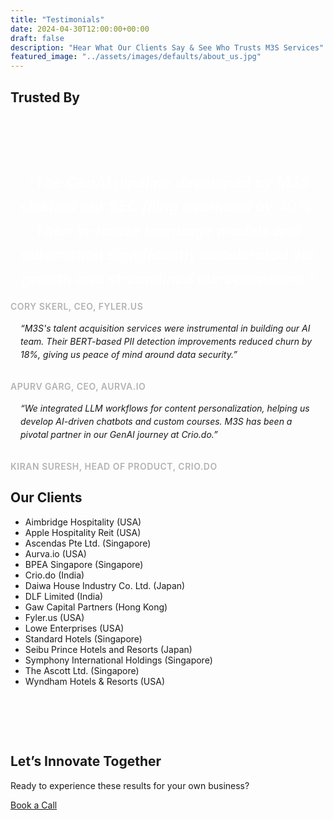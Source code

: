 ```yaml
---
title: "Testimonials"
date: 2024-04-30T12:00:00+00:00
draft: false
description: "Hear What Our Clients Say & See Who Trusts M3S Services"
featured_image: "../assets/images/defaults/about_us.jpg"
---
```


<style>
/* Marquee styles for the logo strip */
#marqueeContent {
  display: inline-flex;
  align-items: center;
  white-space: nowrap;
  animation: slideLeft 10s linear infinite;
}
@keyframes slideLeft {
  0%   { transform: translateX(100%); }
  100% { transform: translateX(-100%); }
}
.logo-link {
  margin-right: 3rem;
}

/* Larger quotes, optional snippet from previous example */
.featured-quote {
  font-size: 1.5rem;
  font-weight: 600;
  line-height: 1.6;
  margin-bottom: 1rem;
  color: #fff;
  text-align: center;
  font-style: italic;
}
.quote-box {
  background-color: rgba(255, 255, 255, 0.05);
  border-radius: 0.5rem;
  padding: 1rem;
  margin-bottom: 1rem;
  font-style: italic;
  line-height: 1.5;
}
.quote-author {
  display: block;
  margin-top: 0.5rem;
  font-size: 0.875rem;
  font-weight: 600;
  color: #b3b3b3;
  text-transform: uppercase;
  letter-spacing: 0.5px;
}
</style>

<style>
  /* Remove fixed height; let the container size to its contents */
  #marqueeContainer {
    position: relative;
    /* height: 80px;  <-- Removed this line */
    overflow: hidden;
    width: 100%;
    background-color: #1f2937; 
    border-radius: 0.5rem; 
    padding: 1rem;
  }
  
  #marqueeContent {
    display: inline-flex;
    align-items: center;
    white-space: nowrap;
    animation: slideLeft 15s linear infinite; /* Slower to see on mobile */
  }
  
  @keyframes slideLeft {
    0%   { transform: translateX(100%); }
    100% { transform: translateX(-100%); }
  }
  
  /* On hover (desktop), pause animation; optional for mobile */
  #marqueeContainer:hover #marqueeContent {
    animation-play-state: paused;
  }
  
  /* Adjust margin between logos */
  .logo-link {
    margin-right: 2rem;
    flex-shrink: 0; /* ensures logos don't shrink on small screens */
  }
  
  /* Scale logos slightly smaller for mobile if they feel too big */
  .logo-img {
    height: 64px;    /* or 4rem */
    width: auto;
    object-fit: contain;
  }
  </style>
  
  <section class="bg-section-dark py-8 sm:py-12 text-center">
    <div class="mx-auto max-w-7xl px-4 sm:px-6 lg:px-8">
      <!-- Container now uses an ID so we can style it with the updated CSS -->
      <div class="marquee bg-gradient-to-r from-pink-500 to-purple-500 rounded-md shadow p-4 overflow-hidden">
        <h2 class="text-2xl font-bold text-white mb-4">Trusted By</h2>
        <div id="marqueeContent">
          <!-- 1. Aimbridge Hospitality (USA) -->
          <a href="https://www.aimbridgehospitality.com" target="_blank" rel="noopener" class="logo-link">
            <img 
              src="https://m3sservices.s3.us-east-1.amazonaws.com/aimbridg.png"
              alt="Aimbridge Hospitality (USA)"
              class="logo-img"
            >
          </a>
          <!-- 2. Apple Hospitality Reit (USA) -->
          <a href="https://applehospitalityreit.com/" target="_blank" rel="noopener" class="logo-link">
            <img 
              src="https://m3sservices.s3.us-east-1.amazonaws.com/apple_hospitality.png"
              alt="Aimbridge Hospitality (USA)"
              class="logo-img"
            >
          </a>
          <!-- 3. Ascendas Pte Ltd. (Singapore) -->
          <a href="https://www.capitaland-ascendasreit.com/en/our-portfolio/singapore.html" target="_blank" rel="noopener" class="logo-link">
            <img 
              src="https://m3sservices.s3.us-east-1.amazonaws.com/ascendas.png"
              alt="Ascendas Pte Ltd. (Singapore)"
              class="logo-img"
            >
          </a>
          <!-- 4. Aurva.io (with invert filter example) -->
          <a href="https://aurva.io" target="_blank" rel="noopener" class="logo-link transition hover:opacity-80">
            <img 
              src="https://m3sservices.s3.us-east-1.amazonaws.com/aurva.png"
              alt="Aurva.io"
              class="logo-img"
            >
          </a>
          <!-- 5. BPEA Singapore (Singapore) -->
          <a href="https://www.bpea.com.sg/" target="_blank" rel="noopener" class="logo-link">
            <img 
              src="https://m3sservices.s3.us-east-1.amazonaws.com/bpea.png"
              alt="BPEA Singapore (Singapore)"
              class="logo-img"
            >
          </a>
          <!-- 6. Crio.do (with invert filter example) -->
          <a style="filter: invert(100%);" href="https://crio.do" target="_blank" rel="noopener" class="logo-link transition hover:opacity-100">
            <img 
              src="https://m3sservices.s3.us-east-1.amazonaws.com/crio_do.png"
              alt="Crio.do"
              class="logo-img"
            >
          </a>
          <!-- 7. Daiwa House Industry Co. Ltd. (Japan) -->
          <a href="https://www.daiwa-house.co.jp/en/index.html" target="_blank" rel="noopener" class="logo-link">
            <img 
              src="https://m3sservices.s3.us-east-1.amazonaws.com/daiwa_house.png"
              alt="Daiwa House Industry Co. Ltd. (Japan)"
              class="logo-img"
            >
          </a>
          <!-- 8. DLF Limited (India) -->
          <a href="https://www.dlf.in" target="_blank" rel="noopener" class="logo-link">
            <img 
              src="https://m3sservices.s3.us-east-1.amazonaws.com/dlf.png"
              alt="DLF Limited (India)"
              class="logo-img"
            >
          </a>
          <!-- 9. Gaw Capital Partners (Hong Kong) -->
          <a href="https://www.gawcapital.com" target="_blank" rel="noopener" class="logo-link">
            <img 
              src="https://m3sservices.s3.us-east-1.amazonaws.com/gaw.png"
              alt="Gaw Capital Partners (Hong Kong)"
              class="logo-img"
            >
          </a>
          <!-- 10. Fyler.us (invert example) -->
          <a href="https://fyler.us" target="_blank" rel="noopener" class="logo-link">
            <img 
              src="https://m3sservices.s3.us-east-1.amazonaws.com/fyler.png"
              alt="Fyler.us"
              class="logo-img"
            >
          </a>
          <!-- 11. Lowe Enterprises (USA) -->
          <a href="https://www.lowe-re.com" target="_blank" rel="noopener" class="logo-link">
            <img 
              src="https://m3sservices.s3.us-east-1.amazonaws.com/lowes.png"
              alt="Lowe Enterprises (USA)"
              class="logo-img"
            >
          </a>
          <!-- 12. Standard Hotels (Singapore) -->
          <a href="https://www.standardhotels.com" target="_blank" rel="noopener" class="logo-link">
            <img 
              src="https://m3sservices.s3.us-east-1.amazonaws.com/standard_hotels.png"
              alt="Standard Hotels (Singapore)"
              class="logo-img"
            >
          </a>
          <!-- 13. Seibu Prince Hotels and Resorts (Japan) -->
          <a href="https://www.princehotels.com" target="_blank" rel="noopener" class="logo-link">
            <img 
              src="https://m3sservices.s3.us-east-1.amazonaws.com/seibu_prince.png"
              alt="Seibu Prince Hotels and Resorts (Japan)"
              class="logo-img"
            >
          </a>
          <!-- 14. Symphony International Holdings (Singapore) -->
          <a href="https://www.symphonyasia.com" target="_blank" rel="noopener" class="logo-link">
            <img 
              src="https://m3sservices.s3.us-east-1.amazonaws.com/symphony.png"
              alt="Symphony International Holdings (Singapore)"
              class="logo-img"
            >
          </a>
          <!-- 15. Wyndham Hotels & Resorts (USA) -->
          <a href="https://www.wyndhamhotels.com" target="_blank" rel="noopener" class="logo-link">
            <img 
               src="https://m3sservices.s3.us-east-1.amazonaws.com/wyndham.png"
              alt="Wyndham Hotels & Resorts (USA)"
              class="logo-img"
            >
          </a>
        </div>
      </div>
    </div>
</section>
  


  <!-- Dynamic quotes in a multi-column grid (example from previous layout) -->
  <div class="grid grid-cols-1 md:grid-cols-2 gap-8 text-left">
    <!-- Featured quote spanning both columns -->
    <div class="md:col-span-2 bg-pink-600 bg-opacity-10 p-6 rounded-lg">
      <p class="featured-quote">
        “The GenAI pipeline developed by M3S slashed our SEC filing overhead by 40%. 
        Their in-house language models and automation significantly accelerated 
        our growth and streamlined our operations.”
      </p>
      <span class="quote-author text-center">Cory Skerl, CEO, Fyler.us</span>
    </div>
    <!-- Example smaller quotes side by side -->
    <div>
      <div class="quote-box">
        “M3S's talent acquisition services were instrumental in building our AI team. 
        Their BERT-based PII detection improvements reduced churn by 18%, 
        giving us peace of mind around data security.”
      </div>
      <span class="quote-author text-center">Apurv Garg, CEO, Aurva.io</span>
    </div>
    <div>
      <div class="quote-box">
        “We integrated LLM workflows for content personalization, 
        helping us develop AI-driven chatbots and custom courses. M3S 
        has been a pivotal partner in our GenAI journey at Crio.do.”
      </div>
      <span class="quote-author text-center">Kiran Suresh, Head of Product, Crio.do</span>
    </div>
    </div>
  </div>
  <!-- New: Additional references/partnerships list -->
  <div class="mb-12 text-left max-w-xl mx-auto text-gray-300">
    <h2 class="text-2xl font-bold text-center mb-4 text-white">Our Clients</h2>
    <ul class="list-disc list-inside space-y-1 text-center text-lg">
      <li>Aimbridge Hospitality (USA)</li>
      <li>Apple Hospitality Reit (USA)</li>
      <li>Ascendas Pte Ltd. (Singapore)</li>
      <li>Aurva.io (USA)</li>
      <li>BPEA Singapore (Singapore)</li>
      <li>Crio.do (India)</li>
      <li>Daiwa House Industry Co. Ltd. (Japan)</li>
      <li>DLF Limited (India)</li>
      <li>Gaw Capital Partners (Hong Kong)</li>
      <li>Fyler.us (USA)</li>
      <li>Lowe Enterprises (USA)</li>
      <li>Standard Hotels (Singapore)</li>
      <li>Seibu Prince Hotels and Resorts (Japan)</li>
      <li>Symphony International Holdings (Singapore)</li>
      <li>The Ascott Ltd. (Singapore)</li>
      <li>Wyndham Hotels & Resorts (USA)</li>
    </ul>
  </div>
</div>
</div>

<style>
  /* Remove fixed height; let the container size to its contents */
  #marqueeContainer {
    position: relative;
    /* height: 80px;  <-- Removed this line */
    overflow: hidden;
    width: 100%;
    background-color: #1f2937; 
    border-radius: 0.5rem; 
    padding: 1rem;
  }
  
  #marqueeContent {
    display: inline-flex;
    align-items: center;
    white-space: nowrap;
    animation: slideLeft 15s linear infinite; /* Slower to see on mobile */
  }
  
  @keyframes slideLeft {
    0%   { transform: translateX(100%); }
    100% { transform: translateX(-100%); }
  }
  
  /* On hover (desktop), pause animation; optional for mobile */
  #marqueeContainer:hover #marqueeContent {
    animation-play-state: paused;
  }
  
  /* Adjust margin between logos */
  .logo-link {
    margin-right: 2rem;
    flex-shrink: 0; /* ensures logos don't shrink on small screens */
  }
  
  /* Scale logos slightly smaller for mobile if they feel too big */
  .logo-img {
    height: 64px;    /* or 4rem */
    width: auto;
    object-fit: contain;
  }
  </style>
  
  <section class="bg-section-dark py-8 sm:py-12 text-center">
    <div class="mx-auto max-w-7xl px-4 sm:px-6 lg:px-8">
      <!-- Container now uses an ID so we can style it with the updated CSS -->
      <div class="marquee bg-gradient-to-r from-pink-500 to-purple-500 rounded-md shadow p-4 overflow-hidden">
                <div id="marqueeContent">
          <!-- 1. Aimbridge Hospitality (USA) -->
          <a href="https://www.aimbridgehospitality.com" target="_blank" rel="noopener" class="logo-link">
            <img 
              src="https://m3sservices.s3.us-east-1.amazonaws.com/aimbridg.png"
              alt="Aimbridge Hospitality (USA)"
              class="logo-img"
            >
          </a>
          <!-- 2. Apple Hospitality Reit (USA) -->
          <a href="https://applehospitalityreit.com/" target="_blank" rel="noopener" class="logo-link">
            <img 
              src="https://m3sservices.s3.us-east-1.amazonaws.com/apple_hospitality.png"
              alt="Aimbridge Hospitality (USA)"
              class="logo-img"
            >
          </a>
          <!-- 3. Ascendas Pte Ltd. (Singapore) -->
          <a href="https://www.capitaland-ascendasreit.com/en/our-portfolio/singapore.html" target="_blank" rel="noopener" class="logo-link">
            <img 
              src="https://m3sservices.s3.us-east-1.amazonaws.com/ascendas.png"
              alt="Ascendas Pte Ltd. (Singapore)"
              class="logo-img"
            >
          </a>
          <!-- 4. Aurva.io (with invert filter example) -->
          <a href="https://aurva.io" target="_blank" rel="noopener" class="logo-link transition hover:opacity-80">
            <img 
              src="https://m3sservices.s3.us-east-1.amazonaws.com/aurva.png"
              alt="Aurva.io"
              class="logo-img"
            >
          </a>
          <!-- 5. BPEA Singapore (Singapore) -->
          <a href="https://www.bpea.com.sg/" target="_blank" rel="noopener" class="logo-link">
            <img 
              src="https://m3sservices.s3.us-east-1.amazonaws.com/bpea.png"
              alt="BPEA Singapore (Singapore)"
              class="logo-img"
            >
          </a>
          <!-- 6. Crio.do (with invert filter example) -->
          <a style="filter: invert(100%);" href="https://crio.do" target="_blank" rel="noopener" class="logo-link transition hover:opacity-100">
            <img 
              src="https://m3sservices.s3.us-east-1.amazonaws.com/crio_do.png"
              alt="Crio.do"
              class="logo-img"
            >
          </a>
          <!-- 7. Daiwa House Industry Co. Ltd. (Japan) -->
          <a href="https://www.daiwa-house.co.jp/en/index.html" target="_blank" rel="noopener" class="logo-link">
            <img 
              src="https://m3sservices.s3.us-east-1.amazonaws.com/daiwa_house.png"
              alt="Daiwa House Industry Co. Ltd. (Japan)"
              class="logo-img"
            >
          </a>
          <!-- 8. DLF Limited (India) -->
          <a href="https://www.dlf.in" target="_blank" rel="noopener" class="logo-link">
            <img 
              src="https://m3sservices.s3.us-east-1.amazonaws.com/dlf.png"
              alt="DLF Limited (India)"
              class="logo-img"
            >
          </a>
          <!-- 9. Gaw Capital Partners (Hong Kong) -->
          <a href="https://www.gawcapital.com" target="_blank" rel="noopener" class="logo-link">
            <img 
              src="https://m3sservices.s3.us-east-1.amazonaws.com/gaw.png"
              alt="Gaw Capital Partners (Hong Kong)"
              class="logo-img"
            >
          </a>
          <!-- 10. Fyler.us (invert example) -->
          <a href="https://fyler.us" target="_blank" rel="noopener" class="logo-link">
            <img 
              src="https://m3sservices.s3.us-east-1.amazonaws.com/fyler.png"
              alt="Fyler.us"
              class="logo-img"
            >
          </a>
          <!-- 11. Lowe Enterprises (USA) -->
          <a href="https://www.lowe-re.com" target="_blank" rel="noopener" class="logo-link">
            <img 
              src="https://m3sservices.s3.us-east-1.amazonaws.com/lowes.png"
              alt="Lowe Enterprises (USA)"
              class="logo-img"
            >
          </a>
          <!-- 12. Standard Hotels (Singapore) -->
          <a href="https://www.standardhotels.com" target="_blank" rel="noopener" class="logo-link">
            <img 
              src="https://m3sservices.s3.us-east-1.amazonaws.com/standard_hotels.png"
              alt="Standard Hotels (Singapore)"
              class="logo-img"
            >
          </a>
          <!-- 13. Seibu Prince Hotels and Resorts (Japan) -->
          <a href="https://www.princehotels.com" target="_blank" rel="noopener" class="logo-link">
            <img 
              src="https://m3sservices.s3.us-east-1.amazonaws.com/seibu_prince.png"
              alt="Seibu Prince Hotels and Resorts (Japan)"
              class="logo-img"
            >
          </a>
          <!-- 14. Symphony International Holdings (Singapore) -->
          <a href="https://www.symphonyasia.com" target="_blank" rel="noopener" class="logo-link">
            <img 
              src="https://m3sservices.s3.us-east-1.amazonaws.com/symphony.png"
              alt="Symphony International Holdings (Singapore)"
              class="logo-img"
            >
          </a>
          <!-- 15. Wyndham Hotels & Resorts (USA) -->
          <a href="https://www.wyndhamhotels.com" target="_blank" rel="noopener" class="logo-link">
            <img 
               src="https://m3sservices.s3.us-east-1.amazonaws.com/wyndham.png"
              alt="Wyndham Hotels & Resorts (USA)"
              class="logo-img"
            >
          </a>
        </div>
      </div>
    </div>

<section class="bg-section-slight py-12 text-center">
  <div class="mx-auto max-w-3xl">
    <h2 class="text-2xl sm:text-3xl font-bold text-white">Let’s Innovate Together</h2>
    <p class="mt-3 text-gray-300">
      Ready to experience these results for your own business?
    </p>
    <div class="mt-8">
      <a
      href="https://cal.com/m3sservices/30min?month=2025-01&date=2025-01-27"
      target="_blank"
      rel="noopener"
      class="inline-block rounded-md bg-gradient-to-r from-pink-500 to-purple-500 
             px-6 py-3 text-sm font-semibold text-white transition 
             hover:from-purple-500 hover:to-pink-500 focus-visible:outline-none 
             focus-visible:ring-2 focus-visible:ring-pink-500 focus-visible:ring-offset-2"
    >
      Book a Call
    </a>
    </div>
  </div>
</section>